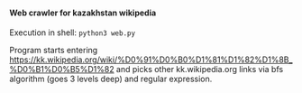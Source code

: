 #### Web crawler for kazakhstan wikipedia
Execution in shell:
`python3 web.py`

Program starts entering https://kk.wikipedia.org/wiki/%D0%91%D0%B0%D1%81%D1%82%D1%8B_%D0%B1%D0%B5%D1%82 and picks other kk.wikipedia.org links via bfs algorithm (goes 3 levels deep) and regular expression.
